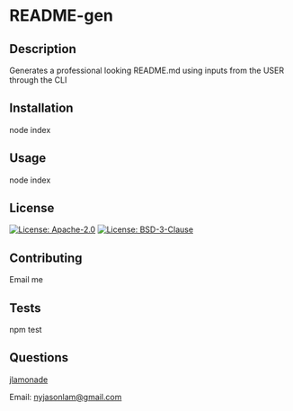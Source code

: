 # README-gen

## Description

Generates a professional looking README.md using inputs from the USER through the CLI

## Installation

node index

## Usage

node index

## License

[![License: Apache-2.0](https://img.shields.io/badge/License-Apache%202.0-blue.svg)](https://opensource.org/licenses/Apache-2.0) [![License: BSD-3-Clause](https://img.shields.io/badge/License-BSD%203--Clause-blue.svg)](https://opensource.org/licenses/BSD-3-Clause) 

## Contributing

Email me

## Tests

npm test

## Questions

[jlamonade](https://github.com/jlamonade)

Email: nyjasonlam@gmail.com